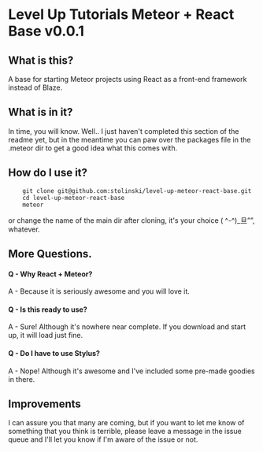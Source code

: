 # Level Up Tutorials Meteor + React Base v0.0.1

## What is this?

A base for starting Meteor projects using React as a front-end framework instead of Blaze.

## What is in it?

In time, you will know. Well.. I just haven't completed this section of the readme yet, but in the meantime you can paw over the packages file in the .meteor dir to get a good idea what this comes with. 

## How do I use it?

```
    git clone git@github.com:stolinski/level-up-meteor-react-base.git
    cd level-up-meteor-react-base
    meteor
```
or change the name of the main dir after cloning, it's your choice ( ^-^)_旦””, whatever.


## More Questions.

#### Q - Why React + Meteor?
A - Because it is seriously awesome and you will love it.

#### Q - Is this ready to use?
A - Sure! Although it's nowhere near complete. If you download and start up, it will load just fine.

#### Q - Do I have to use Stylus?
A - Nope! Although it's awesome and I've included some pre-made goodies in there.

## Improvements

I can assure you that many are coming, but if you want to let me know of something that you think is terrible, please leave a message in the issue queue and I'll let you know if I'm aware of the issue or not.